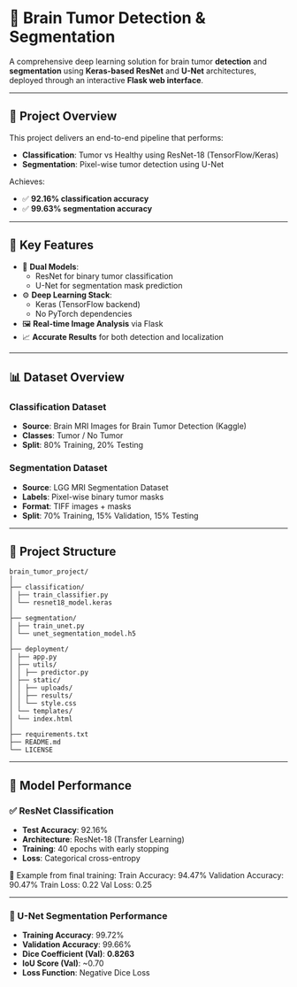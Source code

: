 # 🧠 Brain Tumor Detection & Segmentation

A comprehensive deep learning solution for brain tumor **detection** and **segmentation** using **Keras-based ResNet** and **U-Net** architectures, deployed through an interactive **Flask web interface**.

---

## 🎯 Project Overview

This project delivers an end-to-end pipeline that performs:
- **Classification**: Tumor vs Healthy using ResNet-18 (TensorFlow/Keras)
- **Segmentation**: Pixel-wise tumor detection using U-Net

Achieves:
- ✅ **92.16% classification accuracy**
- ✅ **99.63% segmentation accuracy**

---

## 🔬 Key Features

- 🧠 **Dual Models**: 
  - ResNet for binary tumor classification
  - U-Net for segmentation mask prediction
- ⚙️ **Deep Learning Stack**:
  - Keras (TensorFlow backend)
  - No PyTorch dependencies
- 🖼️ **Real-time Image Analysis** via Flask
- 📈 **Accurate Results** for both detection and localization

---

## 📊 Dataset Overview

### Classification Dataset
- **Source**: Brain MRI Images for Brain Tumor Detection (Kaggle)
- **Classes**: Tumor / No Tumor
- **Split**: 80% Training, 20% Testing

### Segmentation Dataset
- **Source**: LGG MRI Segmentation Dataset
- **Labels**: Pixel-wise binary tumor masks
- **Format**: TIFF images + masks
- **Split**: 70% Training, 15% Validation, 15% Testing

---

## 🧱 Project Structure
```
brain_tumor_project/
│
├── classification/
│ ├── train_classifier.py
│ └── resnet18_model.keras
│
├── segmentation/
│ ├── train_unet.py
│ └── unet_segmentation_model.h5
│
├── deployment/
│ ├── app.py
│ ├── utils/
│ │ ├── predictor.py
│ ├── static/
│ │ ├── uploads/
│ │ ├── results/
│ │ └── style.css
│ └── templates/
│ └── index.html
│
├── requirements.txt
├── README.md
└── LICENSE
```

---

## 🧪 Model Performance

### ✅ ResNet Classification

- **Test Accuracy**: 92.16%
- **Architecture**: ResNet-18 (Transfer Learning)
- **Training**: 40 epochs with early stopping
- **Loss**: Categorical cross-entropy

📌 Example from final training:
Train Accuracy: 94.47%
Validation Accuracy: 90.47%
Train Loss: 0.22
Val Loss: 0.25


---

### 🧠 U-Net Segmentation Performance
- **Training Accuracy**: 99.72%
- **Validation Accuracy**: 99.66%
- **Dice Coefficient (Val)**: **0.8263**
- **IoU Score (Val)**: ~0.70
- **Loss Function**: Negative Dice Loss


